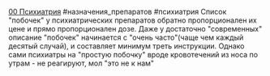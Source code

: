 [00 Психиатрия](00%20%D0%9F%D1%81%D0%B8%D1%85%D0%B8%D0%B0%D1%82%D1%80%D0%B8%D1%8F.md)
#назначения_препаратов #психиатрия 
Список "побочек" у психиатрических препаратов обратно пропорционален их цене и прямо пропорционален дозе. Даже у достаточно "современных" описание "побочек" начинается с "очень часто"(чаще чем каждый десятый случай), и составляет минимум треть инструкции.
Однако сами психиатры на "простую побочку" вроде кровотечений из носа по утрам - не реагируют, мол "это не к нам"